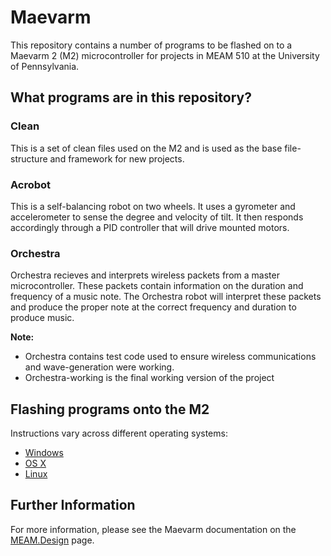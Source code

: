 # Maevarm

This repository contains a number of programs to be flashed on to a Maevarm 2 (M2) microcontroller for projects in MEAM 510 at the University of Pennsylvania.

## What programs are in this repository?
### Clean

This is a set of clean files used on the M2 and is used as the base file-structure and framework for new projects.

### Acrobot

This is a self-balancing robot on two wheels. It uses a gyrometer and accelerometer to sense the degree and velocity of tilt. It then responds accordingly through a PID controller that will drive mounted motors.

### Orchestra

Orchestra recieves and interprets wireless packets from a master microcontroller. These packets contain information on the duration and frequency of a music note. The Orchestra robot will interpret these packets and produce the proper note at the correct frequency and duration to produce music.  

**Note:**

*    Orchestra contains test code used to ensure wireless communications and wave-generation were working.  
*    Orchestra-working is the final working version of the project

## Flashing programs onto the M2

Instructions vary across different operating systems:

* [Windows](http://medesign.seas.upenn.edu/index.php/Guides/MaEvArM-starting)
* [OS X](http://medesign.seas.upenn.edu/index.php/Guides/MaEvArM-starting-mac)
* [Linux](http://medesign.seas.upenn.edu/index.php/Guides/MaEvArM-starting-linux)

## Further Information

For more information, please see the Maevarm documentation on the [MEAM.Design](http://medesign.seas.upenn.edu/index.php/Guides/MaEvArM) page.
